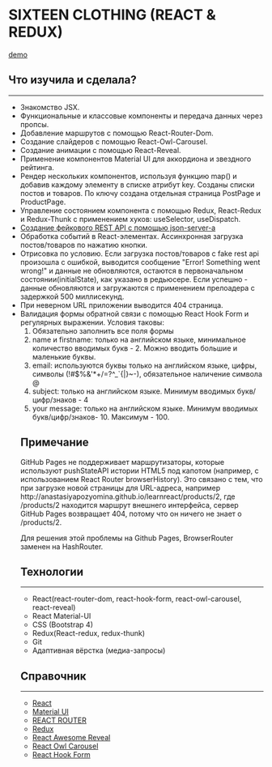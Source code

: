 <h1>SIXTEEN CLOTHING (REACT & REDUX)</h1>
<a href="https://anastasiyapozyomina.github.io/learnreact/">demo</a>

<h2>Что изучила и сделала?</h2>
<hr>
<ul>
<li> Знакомство JSX.</li>
<li> Функциональные и классовые компоненты и передача данных через пропсы.</li>
<li> Добавление маршрутов с помощью React-Router-Dom.</li>
<li> Создание слайдеров с помощью React-Owl-Carousel.</li>
<li> Создание анимации с помощью React-Reveal. </li>
<li> Применение компонентов Material UI для аккордиона и звездного рейтинга.</li>
<li> Рендер нескольких компонентов, используя функцию map() и добавив каждому элементу в списке атрибут key. Созданы списки постов и товаров. По ключу создана отдельная страница PostPage  и ProductPage.</li>
<li> Управление состоянием компонента с помощью Redux, React-Redux и  Redux-Thunk c применением хуков: useSelector, useDispatch.</li>
<li> <a href="https://github.com/AnastasiyaPozyomina/fakerestapi">Создание фейкового REST API с помощью json-server-а </a></li>
<li> Обработка событий в React-элементах. Ассинхронная загрузка постов/товаров по нажатию кнопки.</li>
<li> Отрисовка по условию. Если загрузка постов/товаров с fake rest api 
произошла с ошибкой, выводится сообщение "Error! Something went wrong!" и 
данные не обновляются, остаются в первоначальном состоянии(initialState), 
как указано в редьюсере. Если успешно - данные обновляются и загружаются с применением прелоадера с задержкой  500 миллисекунд.</li>
<li>При неверном URL приложении выводится 404 страница. </li>
<li>Валидация формы обратной связи с помощью React Hook Form и регулярных выражении. Условия таковы:
<ol>
<li> Обязательно заполнить все поля формы
<li>  name  и firstname: только на английском языке, минимальное количество вводимых букв - 2. Можно вводить большие и маленькие буквы.
<li>  email: используются буквы только на английском языке, цифры, символы (!#$%&'*+/=?^_`{|}~-), обязательное наличение символа @
<li>  subject: только на английском языке. Минимум вводимых букв/цифр/знаков - 4
<li>  your message: только на английском языке. Минимум вводимых букв/цифр/знаков- 10. Максимум - 100.
</ol>

<h2>Примечание</h2>
<p>GitHub Pages не поддерживает маршрутизаторы, которые используют pushStateAPI истории HTML5 под капотом 
(например, с использованием React Router browserHistory).
Это связано с тем, что при загрузке новой страницы для URL-адреса, например http://anastasiyapozyomina.github.io/learnreact/products/2, где /products/2 находится маршрут внешнего интерфейса, сервер GitHub Pages возвращает 404, потому что он ничего не знает о /products/2.</p>
<p>Для решения этой проблемы на Github Pages, BrowserRouter заменен на HashRouter.</p>

<h2>Технологии</h2>
<hr>
<ul>
<li>React(react-router-dom, react-hook-form, react-owl-carousel, react-reveal)</li>
<li>React Material-UI</li>
<li>CSS (Bootstrap 4)</li>
<li>Redux(React-redux, redux-thunk)</li>
<li>Git</li>
<li>Адаптивная вёрстка (медиа-запросы)</li>
</ul>

<h2>Справочник</h2>
<hr>
<ul>
<li><a href="https://ru.reactjs.org/">React</a></li>
<li><a href="https://material-ui.com/ru/">Material UI</a></li>
<li><a href="https://reactrouter.com/web/guides/quick-start">REACT ROUTER</a></li>
<li><a href="https://redux.js.org/ ">Redux</a></li>
<li><a href="https://react-awesome-reveal.morello.dev/docs/ ">React Awesome Reveal</a></li>
<li><a href="https://www.npmjs.com/package/react-owl-carousel">React Owl Carousel</a></li>
<li><a href="https://react-hook-form.com/">React Hook Form</a></li>
</ul>